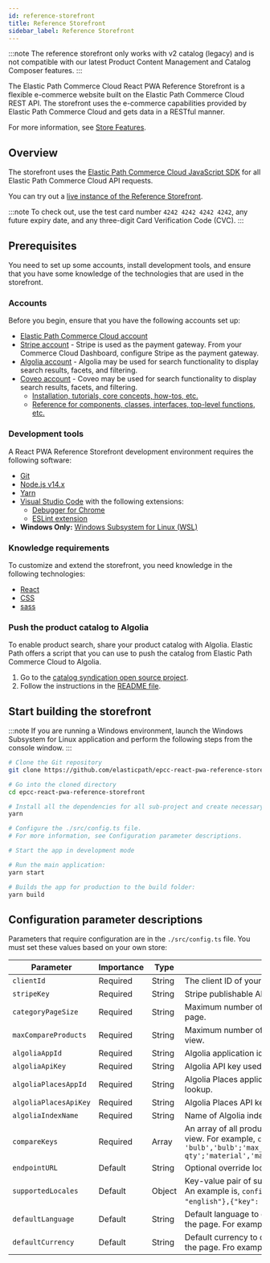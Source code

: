 ```yaml
---
id: reference-storefront
title: Reference Storefront
sidebar_label: Reference Storefront
---
```


:::note
The reference storefront only works with v2 catalog (legacy) and is not compatible with our latest Product Content Management and Catalog Composer features.
:::

The Elastic Path Commerce Cloud React PWA Reference Storefront is a flexible e-commerce website built on the Elastic Path Commerce Cloud REST API. The storefront uses the e-commerce capabilities provided by Elastic Path Commerce Cloud and gets data in a RESTful manner.

For more information, see [Store Features](./store_features.md).

## Overview

The storefront uses the [Elastic Path Commerce Cloud JavaScript SDK](https://github.com/moltin/js-sdk) for all Elastic Path Commerce Cloud API requests.

You can try out a [live instance of the Reference Storefront](https://epcc-reference.elasticpath.com/).

:::note
To check out, use the test card number `4242 4242 4242 4242`, any future expiry date, and any three-digit Card Verification Code (CVC).
:::

## Prerequisites

You need to set up some accounts, install development tools, and ensure that you have some knowledge of the technologies that are used in the storefront.

### Accounts

Before you begin, ensure that you have the following accounts set up:

- [Elastic Path Commerce Cloud account](https://dashboard.elasticpath.com/login)
- [Stripe account](https://stripe.com/docs/dashboard) - Stripe is used as the payment gateway. From your Commerce Cloud Dashboard, configure Stripe as the payment gateway.
- [Algolia account](https://www.algolia.com/) - Algolia may be used for search functionality to display search results, facets, and filtering.
- [Coveo account](https://www.coveo.com/en/products/platform) - Coveo may be used for search functionality to display search results, facets, and filtering.
    - [Installation, tutorials, core concepts, how-tos, etc.](https://docs.coveo.com/en/375/javascript-search-framework/use-the-coveo-javascript-search-framework)
    - [Reference for components, classes, interfaces, top-level functions, etc.](https://coveo.github.io/search-ui/globals.html)

### Development tools

A React PWA Reference Storefront development environment requires the following software:

- [Git](https://git-scm.com/downloads)
- [Node.js v14.x](https://nodejs.org/en/download/)
- [Yarn](https://yarnpkg.com/)
- [Visual Studio Code](https://code.visualstudio.com/) with the following extensions:
    - [Debugger for Chrome](https://marketplace.visualstudio.com/items?itemName=msjsdiag.debugger-for-chrome)
    - [ESLint extension](https://marketplace.visualstudio.com/items?itemName=dbaeumer.vscode-eslint)
- **Windows Only:** [Windows Subsystem for Linux (WSL)](https://docs.microsoft.com/en-us/windows/wsl/about)

### Knowledge requirements

To customize and extend the storefront, you need knowledge in the following technologies:

- [React](https://reactjs.org/)
- [CSS](https://en.wikipedia.org/wiki/Cascading_Style_Sheets)
- [sass](https://sass-lang.com/)

### Push the product catalog to Algolia

To enable product search, share your product catalog with Algolia. Elastic Path offers a script that you can use to push the catalog from Elastic Path Commerce Cloud to Algolia.

1. Go to the [catalog syndication open source project](https://github.com/elasticpath/catalog-syndication).
2. Follow the instructions in the [README file](https://github.com/elasticpath/catalog-syndication/blob/master/README.md#start-running-the-utilities).

## Start building the storefront

:::note
 If you are running a Windows environment, launch the Windows Subsystem for Linux application and perform the following steps from the console window.
:::

```bash
# Clone the Git repository
git clone https://github.com/elasticpath/epcc-react-pwa-reference-storefront.git

# Go into the cloned directory
cd epcc-react-pwa-reference-storefront

# Install all the dependencies for all sub-project and create necessary symlinks in-between them
yarn

# Configure the ./src/config.ts file.
# For more information, see Configuration parameter descriptions.

# Start the app in development mode

# Run the main application:
yarn start

# Builds the app for production to the build folder:
yarn build
```

## Configuration parameter descriptions

Parameters that require configuration are in the `./src/config.ts` file.
You must set these values based on your own store:

|  Parameter| Importance| Type | Description |
|--|--|--|--|
|`clientId`| Required| String| The client ID of your store.|
|`stripeKey`| Required| String| Stripe publishable API key.|
|`categoryPageSize`| Required| String| Maximum number of products to display on a category page.|
|`maxCompareProducts`| Required| String| Maximum number of products to display in compare view.|
|`algoliaAppId`| Required| String| Algolia application identifier.|
|`algoliaApiKey`| Required| String| Algolia API key used to read records.|
|`algoliaPlacesAppId`| Required| String| Algolia Places application identifier used for address lookup.|
|`algoliaPlacesApiKey`| Required| String| Algolia Places API key used for address lookup.|
|`algoliaIndexName`| Required| String| Name of Algolia index used for search functions.|
|`compareKeys`| Required| Array| An array of all product attributes to display in compare view. For example, `config.ts`: `'bulb','bulb';'max_watt','wattage';'bulb_qty','bulb-qty';'material','material';'finish','finish'`|
|`endpointURL`| Default| String| Optional override location of API endpoint.|
|`supportedLocales`| Default| Object| Key-value pair of supported languages for storefront. An example is,  `config.ts`: `[{"key": "en","name": "english"},{"key": "fr","name": "french"}]`.|
|`defaultLanguage`| Default| String| Default language to display in storefront upon loading the page. For example. `"en"`|
|`defaultCurrency`| Default| String| Default currency to display in storefront upon loading the page. Fro example, `"USD"`|
